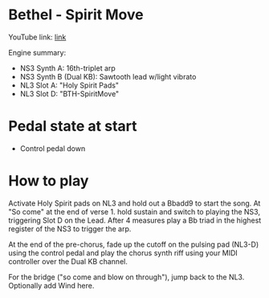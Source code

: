 # Bethel - Spirit Move

YouTube link: [link](https://www.youtube.com/watch?v=tbdSQ8MLnYs)

Engine summary:

* NS3 Synth A: 16th-triplet arp
* NS3 Synth B (Dual KB): Sawtooth lead w/light vibrato
* NL3 Slot A: "Holy Spirit Pads"
* NL3 Slot D: "BTH-SpiritMove"

# Pedal state at start

* Control pedal down

# How to play

Activate Holy Spirit pads on NL3 and hold out a Bbadd9 to start the song. At "So come" at the end of verse 1. hold sustain and switch to playing the NS3, triggering Slot D on the Lead. After 4 measures play a Bb triad in the highest register of the NS3 to trigger the arp.

At the end of the pre-chorus, fade up the cutoff on the pulsing pad (NL3-D) using the control pedal and play the chorus synth riff using your MIDI controller over the Dual KB channel.

For the bridge ("so come and blow on through"), jump back to the NL3. Optionally add Wind here.
